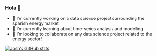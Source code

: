 ### Hola 👋

<!--
**joshuamills98/joshuamills98** is a ✨ _special_ ✨ repository because its `README.md` (this file) appears on your GitHub profile.

Here are some ideas to get you started:

- 🔭 I’m currently working on ...
- 🌱 I’m currently learning ...
- 👯 I’m looking to collaborate on ...
- 🤔 I’m looking for help with ...
- 💬 Ask me about ...
- 📫 How to reach me: ...
- 😄 Pronouns: ...
- ⚡ Fun fact: ...
-->

- 🔭 I’m currently working on a data science project surrounding the spanish energy market
- 🌱 I’m currently learning about time-series analysis and modelling 
- 👯 I’m looking to collaborate on any data science project related to the energy sector!

[![Josh's GitHub stats](https://github-readme-stats.vercel.app/api?username=joshuamills98)](https://github.com/joshuamills98/github-readme-stats)
